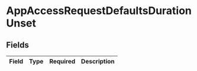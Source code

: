 # AppAccessRequestDefaultsDurationUnset


## Fields

| Field       | Type        | Required    | Description |
| ----------- | ----------- | ----------- | ----------- |